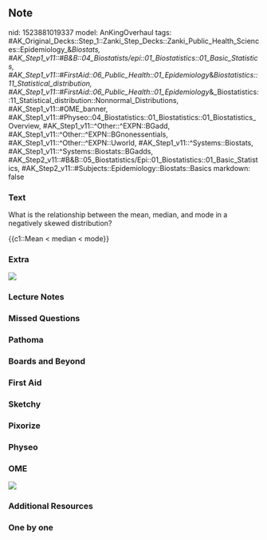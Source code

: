 ## Note
nid: 1523881019337
model: AnKingOverhaul
tags: #AK_Original_Decks::Step_1::Zanki_Step_Decks::Zanki_Public_Health_Sciences::Epidemiology_&_Biostats, #AK_Step1_v11::#B&B::04_Biostatists/epi::01_Biostatistics::01_Basic_Statistics, #AK_Step1_v11::#FirstAid::06_Public_Health::01_Epidemiology_&_Biostatistics::11_Statistical_distribution, #AK_Step1_v11::#FirstAid::06_Public_Health::01_Epidemiology_&_Biostatistics::11_Statistical_distribution::Nonnormal_Distributions, #AK_Step1_v11::#OME_banner, #AK_Step1_v11::#Physeo::04_Biostatistics::01_Biostatistics::01_Biostatistics_Overview, #AK_Step1_v11::^Other::^EXPN::BGadd, #AK_Step1_v11::^Other::^EXPN::BGnonessentials, #AK_Step1_v11::^Other::^EXPN::Uworld, #AK_Step1_v11::^Systems::Biostats, #AK_Step1_v11::^Systems::Biostats::BGadds, #AK_Step2_v11::#B&B::05_Biostatistics/Epi::01_Biostatistics::01_Basic_Statistics, #AK_Step2_v11::#Subjects::Epidemiology::Biostats::Basics
markdown: false

### Text
What is the relationship between the mean, median, and mode in a
negatively skewed distribution?
<div>
  {{c1::Mean < median < mode}}
</div>

### Extra
<img src="paste-400789168193537.jpg">

### Lecture Notes


### Missed Questions


### Pathoma


### Boards and Beyond


### First Aid


### Sketchy


### Pixorize


### Physeo


### OME
<div class="ome-widget">
  <a href="https://onlinemeded.org?ref=anki"><img src=
  "_OME_AnkiFlashcards_General_4.png"></a>
</div>

### Additional Resources


### One by one

